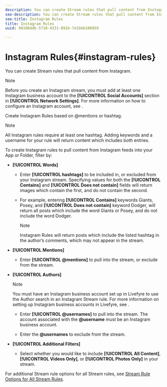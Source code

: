 ```yaml
---
description: You can create Stream rules that pull content from Instagram.
seo-description: You can create Stream rules that pull content from Instagram.
seo-title: Instagram Rules
title: Instagram Rules
uuid: 98108ddb-5710-4331-891b-7e1bbb106059

---
```


# Instagram Rules{#instagram-rules}

You can create Stream rules that pull content from Instagram.

>[!NOTE]
>
>Before you create an Instagram stream, you must add at least one Instagram business account to the **[!UICONTROL Social Accounts]** section in **[!UICONTROL Network Settings]**. For more information on how to configure an Instagram account, see [](../c-users-creating-accounts-with-studio-access/t-configure-social-accout-instagram/c-about-instagram-accounts.md#c_about_instagram_accounts).

Create Instagram Rules based on @mentions or hashtag.

>[!NOTE]
>
>All Instagram rules require at least one hashtag. Adding keywords and a username for your rule will return content which includes both entries.

To create Instagram rules to pull content from Instagram feeds into your App or Folder, filter by:

* **[!UICONTROL Words]**

    * Enter **[!UICONTROL hashtags]** to be included in, or excluded from your Instagram stream. Specifying values for both the **[!UICONTROL Contains]** and **[!UICONTROL Does not contain]** fields will return images which contain the first, and do not contain the second.
    
    * For example, entering **[!UICONTROL Contains]** keywords Giants, Posey, and **[!UICONTROL Does not contain]** keyword Dodger, will return all posts which include the word Giants or Posey, and do not include the word Dodger.    
    
      >[!NOTE]
      >
      >Instagram Rules will return posts which include the listed hashtag in the author’s comments, which may not appear in the stream.

* **[!UICONTROL Mentions]**

    * Enter **[!UICONTROL @mentions]** to pull into the stream, or exclude from the stream.

* **[!UICONTROL Authors]**

  >[!NOTE]
  >
  >You must have an Instagram business account set up in Livefyre to use the Author search in an Instagram Stream rule. For more information on setting up Instagram business accounts in Livefyre, see [](../c-users-creating-accounts-with-studio-access/t-configure-social-accout-instagram/c-about-instagram-accounts.md#c_about_instagram_accounts).

    * Enter **[!UICONTROL @usernames]** to pull into the stream. The account associated with the **@username** must be an Instagram business account.
    
    * Enter the **@usernames** to exclude from the stream.

* **[!UICONTROL Additional Filters]**

    * Select whether you would like to include **[!UICONTROL All Content]**, **[!UICONTROL Videos Only]**, or **[!UICONTROL Photos Only]** in your stream.

For additional Stream rule options for all Stream rules, see [Stream Rule Options for All Stream Rules](../c-streams/c-stream-rule-options-for-all-stream-rules.md#c_stream_rule_options_for_all_stream_rules). 
